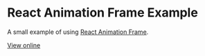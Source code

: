 # React Animation Frame Example

A small example of using [React Animation Frame](https://github.com/jamesseanwright/react-animation-frame).

[View online](https://jamesseanwright.github.io/react-animation-frame-example/)